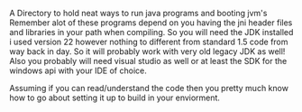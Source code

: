 A Directory to hold neat ways to run java programs and booting jvm's 
Remember alot of these programs depend on you having the jni header files and libraries in your path when compiling.
So you will need the JDK installed i used version 22 however nothing to different from standard 1.5 code from way back in day.
So it will probably work with very old legacy JDK as well!
Also you probably will need visual studio as well or at least the SDK for the windows api with your IDE of choice.

Assuming if you can read/understand the code then you pretty much know how to go about setting it up to build in your
enviorment. 

